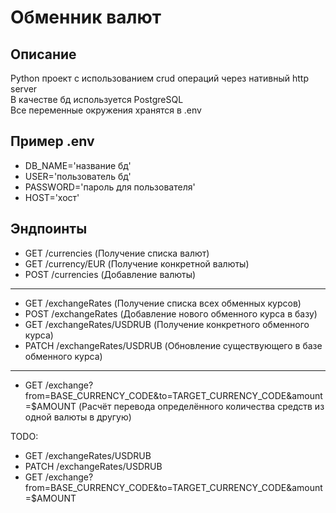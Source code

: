 # Обменник валют

## Описание 
Python проект с использованием crud операций через нативный http server  
В качестве бд используется PostgreSQL  
Все переменные окружения хранятся в .env

## Пример .env
- DB_NAME='название бд'
- USER='пользователь бд'
- PASSWORD='пароль для пользователя'
- HOST='хост'

## Эндпоинты
- GET /currencies (Получение списка валют)
- GET /currency/EUR (Получение конкретной валюты)
- POST /currencies (Добавление валюты)  
----
- GET /exchangeRates (Получение списка всех обменных курсов)
- POST /exchangeRates (Добавление нового обменного курса в базу)
- GET /exchangeRates/USDRUB (Получение конкретного обменного курса)
- PATCH /exchangeRates/USDRUB (Обновление существующего в базе обменного курса)
----
- GET /exchange?from=BASE_CURRENCY_CODE&to=TARGET_CURRENCY_CODE&amount=$AMOUNT (Расчёт перевода определённого количества средств из одной валюты в другую)


TODO:
- GET /exchangeRates/USDRUB
- PATCH /exchangeRates/USDRUB 
- GET /exchange?from=BASE_CURRENCY_CODE&to=TARGET_CURRENCY_CODE&amount=$AMOUNT